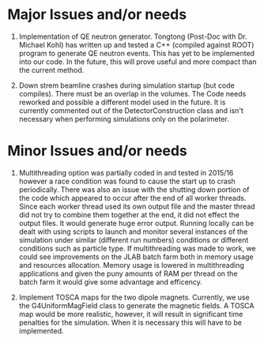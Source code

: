 # Major Issues and/or needs

1. Implementation of QE neutron generator.  Tongtong (Post-Doc with Dr. Michael Kohl) has written up and tested a C++ (compiled against ROOT) program to generate QE neutron events.  This has yet to be implemented into our code.  In the future, this will prove useful and more compact than the current method. 

2. Down strem beamline crashes during simulation startup (but code compiles). There must be an overlap in the volumes.  The Code needs reworked and possible a different model used in the future.  It is currently commented out of the DetectorConstruction class and isn't necessary when performing simulations only on the polarimeter.

# Minor Issues and/or needs

1. Multithreading option was partially coded in and tested in 2015/16 however a race condition was found to cause the start up to crash periodically. There was also an issue with the shutting down portion of the code which appeared to occur after the end of all worker threads.  Since each worker thread used its own output file and the master thread did not try to combine them together at the end, it did not effect the output files.  It would generate huge error output. Running locally can be dealt with using scripts to launch and monitor several instances of the simulation under similar (different run numbers) conditions or different conditions such as particle type.  If multithreading was made to work, we could see improvements on the JLAB batch farm both in memory usage and resources allocation.  Memory usage is lowered in multithreading applications and given the puny amounts of RAM per thread on the batch farm it would give some advantage and efficency.  

2. Implement TOSCA maps for the two dipole magnets.  Currently, we use the G4UniformMagField class to generate the magnetic fields.  A TOSCA map would be more realistic, however, it will result in significant time penalties for the simulation.  When it is necessary this will have to be implemented. 
